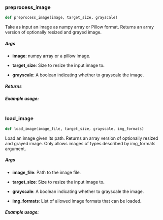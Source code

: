### preprocess\_image
```python
def preprocess_image(image, target_size, grayscale)
```
Take as input an image as numpy array or Pillow format. Returns an array version of optionally resized and grayed image.


##### Args
* **image**: numpy array or a pillow image.

* **target_size**: Size to resize the input image to.

* **grayscale**: A boolean indicating whether to grayscale the image.

##### Returns
##### Example usage:
```python
```

### load\_image
```python
def load_image(image_file, target_size, grayscale, img_formats)
```
Load an image given its path. Returns an array version of optionally resized and grayed image. Only allows images of types described by img_formats argument.


##### Args
* **image_file**: Path to the image file.

* **target_size**: Size to resize the input image to.

* **grayscale**: A boolean indicating whether to grayscale the image.

* **img_formats**: List of allowed image formats that can be loaded.

##### Example usage:
```python
```

